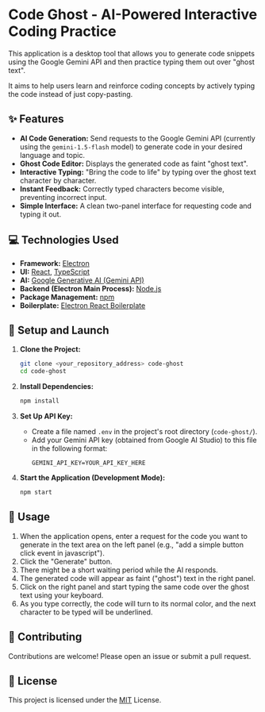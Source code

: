 # Code Ghost - AI-Powered Interactive Coding Practice

This application is a desktop tool that allows you to generate code snippets using the Google Gemini API and then practice typing them out over "ghost text".

It aims to help users learn and reinforce coding concepts by actively typing the code instead of just copy-pasting.

## ✨ Features

*   **AI Code Generation:** Send requests to the Google Gemini API (currently using the `gemini-1.5-flash` model) to generate code in your desired language and topic.
*   **Ghost Code Editor:** Displays the generated code as faint "ghost text".
*   **Interactive Typing:** "Bring the code to life" by typing over the ghost text character by character.
*   **Instant Feedback:** Correctly typed characters become visible, preventing incorrect input.
*   **Simple Interface:** A clean two-panel interface for requesting code and typing it out.

## 💻 Technologies Used

*   **Framework:** [Electron](https://www.electronjs.org/)
*   **UI:** [React](https://reactjs.org/), [TypeScript](https://www.typescriptlang.org/)
*   **AI:** [Google Generative AI (Gemini API)](https://ai.google.dev/)
*   **Backend (Electron Main Process):** [Node.js](https://nodejs.org/)
*   **Package Management:** [npm](https://www.npmjs.com/)
*   **Boilerplate:** [Electron React Boilerplate](https://github.com/electron-react-boilerplate/electron-react-boilerplate)

## 🚀 Setup and Launch

1.  **Clone the Project:**
    ```bash
    git clone <your_repository_address> code-ghost
    cd code-ghost
    ```

2.  **Install Dependencies:**
    ```bash
    npm install
    ```

3.  **Set Up API Key:**
    *   Create a file named `.env` in the project's root directory (`code-ghost/`).
    *   Add your Gemini API key (obtained from Google AI Studio) to this file in the following format:
        ```env
        GEMINI_API_KEY=YOUR_API_KEY_HERE
        ```

4.  **Start the Application (Development Mode):**
    ```bash
    npm start
    ```

## 📖 Usage

1.  When the application opens, enter a request for the code you want to generate in the text area on the left panel (e.g., "add a simple button click event in javascript").
2.  Click the "Generate" button.
3.  There might be a short waiting period while the AI responds.
4.  The generated code will appear as faint ("ghost") text in the right panel.
5.  Click on the right panel and start typing the same code over the ghost text using your keyboard.
6.  As you type correctly, the code will turn to its normal color, and the next character to be typed will be underlined.

## 🤝 Contributing

Contributions are welcome! Please open an issue or submit a pull request.

## 📄 License

This project is licensed under the [MIT](LICENSE) License.
